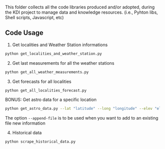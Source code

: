 This folder collects all the code libraries produced and/or adopted, during the KDI project to manage data and knowledge resources.
(i.e., Pyhton libs, Shell scripts, Javascript, etc)

## Code Usage

1. Get localities and Weather Station informations
```bash
python get_localities_and_weather_station.py
```
2. Get last measurements for all the weather stations
```bash
python get_all_weather_measurements.py
```
3. Get forecasts for all localities
```bash
python get_all_localities_forecast.py
```

BONUS: Get astro data for a specific location
```bash
python get_astro_data.py --lat "latitude" --long "longitude" --elev "elevation" --date "year-month-day" --file "file_name" --append-file
```
The option ```--append-file``` is to be used when you want to add to an existing file new information

4. Historical data
```bash
python scrape_historical_data.py
```
